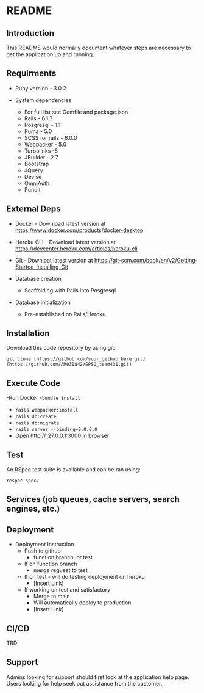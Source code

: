 # README

## Introduction
This README would normally document whatever steps are necessary to get the
application up and running.

## Requirments
* Ruby version - 3.0.2

* System dependencies 
	- For full list see Gemfile and package.json
	- Rails - 6.1.7
	- Posgresql - 1.1
	- Puma - 5.0
	- SCSS for rails - 6.0.0
	- Webpacker - 5.0
	- Turbolinks -5
	- JBuilder - 2.7
	- Bootstrap
	- JQuery
	- Devise
	- OmniAuth
	- Pundit
## External Deps
* Docker - Download latest version at https://www.docker.com/products/docker-desktop

* Heroku CLI - Download latest version at https://devcenter.heroku.com/articles/heroku-cli

* Git - Downloat latest version at https://git-scm.com/book/en/v2/Getting-Started-Installing-Git

* Database creation
	- Scaffolding with Rails into Posgresql

* Database initialization
	- Pre-established on Rails/Heroku
## Installation
Download this code repository by using git:

`git clone [https://github.com/your_github_here.git](https://github.com/AM030842/EPSO_team431.git)`

## Execute Code
-Run Docker
-`bundle install`
- `rails webpacker:install `
- `rails db:create`
- `rails db:migrate`
- `rails server --binding=0.0.0.0`
- Open http://127.0.0.1:3000 in browser

## Test
An RSpec test suite is available and can be ran using:

`respec spec/`

## Services (job queues, cache servers, search engines, etc.)


## Deployment
* Deployment Instruction
	- Push to github
		- function branch, or test
	- If on function branch
		- merge request to test
	- If on test - will do testing deployment on heroku
		- [Insert Link]
	- If working on test and satisfactory
		- Merge to main
		- Will automatically deploy to production
		- [Insert Link]
## CI/CD
TBD

## Support
Admins looking for support should first look at the application help page. Users looking for help seek out assistance from the customer.
